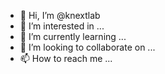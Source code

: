 - 👋 Hi, I’m @knextlab
- 👀 I’m interested in ...
- 🌱 I’m currently learning ...
- 💞️ I’m looking to collaborate on ...
- 📫 How to reach me ...

<!---
knextlab/knextlab is a ✨ special ✨ repository because its `README.md` (this file) appears on your GitHub profile.
You can click the Preview link to take a look at your changes.
--->
